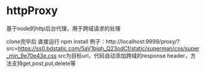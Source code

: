 # httpProxy
基于node的http后台代理，用于跨域请求的处理

clone完毕后 直接运行 npm install
例子：http://localhost:9999/proxy/?src=https://ss0.bdstatic.com/5aV1bjqh_Q23odCf/static/superman/css/super_min_9e70e43e.css
src为目标url，代码自动添加跨域的response header，方法支持get,post,put,delete等
